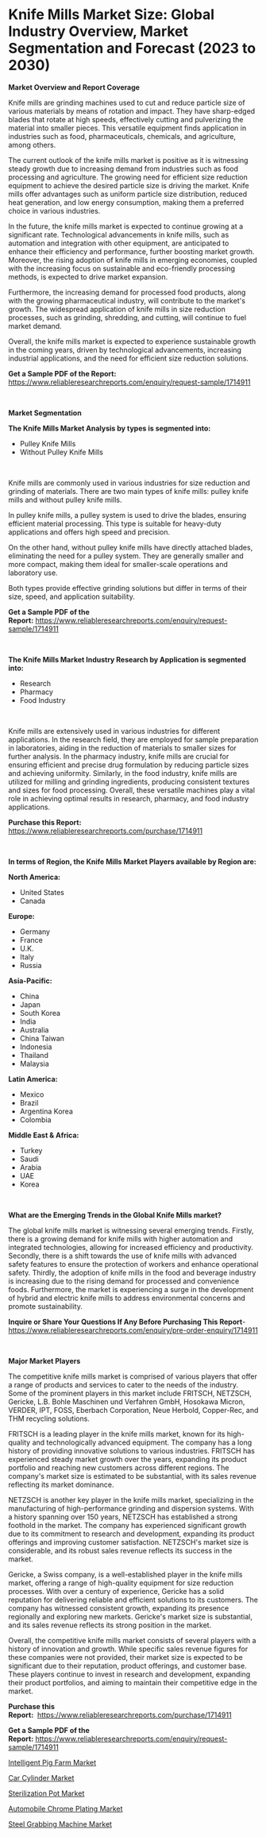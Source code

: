 <p><h1>Knife Mills Market Size: Global Industry Overview, Market Segmentation and Forecast (2023 to 2030)</h1></p><p><strong>Market Overview and Report Coverage</strong></p>
<p><p>Knife mills are grinding machines used to cut and reduce particle size of various materials by means of rotation and impact. They have sharp-edged blades that rotate at high speeds, effectively cutting and pulverizing the material into smaller pieces. This versatile equipment finds application in industries such as food, pharmaceuticals, chemicals, and agriculture, among others.</p><p>The current outlook of the knife mills market is positive as it is witnessing steady growth due to increasing demand from industries such as food processing and agriculture. The growing need for efficient size reduction equipment to achieve the desired particle size is driving the market. Knife mills offer advantages such as uniform particle size distribution, reduced heat generation, and low energy consumption, making them a preferred choice in various industries.</p><p>In the future, the knife mills market is expected to continue growing at a significant rate. Technological advancements in knife mills, such as automation and integration with other equipment, are anticipated to enhance their efficiency and performance, further boosting market growth. Moreover, the rising adoption of knife mills in emerging economies, coupled with the increasing focus on sustainable and eco-friendly processing methods, is expected to drive market expansion.</p><p>Furthermore, the increasing demand for processed food products, along with the growing pharmaceutical industry, will contribute to the market's growth. The widespread application of knife mills in size reduction processes, such as grinding, shredding, and cutting, will continue to fuel market demand.</p><p>Overall, the knife mills market is expected to experience sustainable growth in the coming years, driven by technological advancements, increasing industrial applications, and the need for efficient size reduction solutions.</p></p>
<p><strong>Get a Sample PDF of the Report:</strong> <a href="https://www.reliableresearchreports.com/enquiry/request-sample/1714911">https://www.reliableresearchreports.com/enquiry/request-sample/1714911</a></p>
<p>&nbsp;</p>
<p><strong>Market Segmentation</strong></p>
<p><strong>The Knife Mills Market Analysis by types is segmented into:</strong></p>
<p><ul><li>Pulley Knife Mills</li><li>Without Pulley Knife Mills</li></ul></p>
<p>&nbsp;</p>
<p><p>Knife mills are commonly used in various industries for size reduction and grinding of materials. There are two main types of knife mills: pulley knife mills and without pulley knife mills.</p><p>In pulley knife mills, a pulley system is used to drive the blades, ensuring efficient material processing. This type is suitable for heavy-duty applications and offers high speed and precision.</p><p>On the other hand, without pulley knife mills have directly attached blades, eliminating the need for a pulley system. They are generally smaller and more compact, making them ideal for smaller-scale operations and laboratory use.</p><p>Both types provide effective grinding solutions but differ in terms of their size, speed, and application suitability.</p></p>
<p><strong>Get a Sample PDF of the Report:</strong>&nbsp;<a href="https://www.reliableresearchreports.com/enquiry/request-sample/1714911">https://www.reliableresearchreports.com/enquiry/request-sample/1714911</a></p>
<p>&nbsp;</p>
<p><strong>The Knife Mills Market Industry Research by Application is segmented into:</strong></p>
<p><ul><li>Research</li><li>Pharmacy</li><li>Food Industry</li></ul></p>
<p>&nbsp;</p>
<p><p>Knife mills are extensively used in various industries for different applications. In the research field, they are employed for sample preparation in laboratories, aiding in the reduction of materials to smaller sizes for further analysis. In the pharmacy industry, knife mills are crucial for ensuring efficient and precise drug formulation by reducing particle sizes and achieving uniformity. Similarly, in the food industry, knife mills are utilized for milling and grinding ingredients, producing consistent textures and sizes for food processing. Overall, these versatile machines play a vital role in achieving optimal results in research, pharmacy, and food industry applications.</p></p>
<p><strong>Purchase this Report:</strong>&nbsp; <a href="https://www.reliableresearchreports.com/purchase/1714911">https://www.reliableresearchreports.com/purchase/1714911</a></p>
<p>&nbsp;</p>
<p><strong>In terms of Region, the Knife Mills Market Players available by Region are:</strong></p>
<p>
    <p> <strong> North America: </strong>
        <ul>
            <li>United States</li>
            <li>Canada</li>
        </ul>
        </p> 
    <p> <strong> Europe: </strong>
        <ul>
            <li>Germany</li>
            <li>France</li>
            <li>U.K.</li>
            <li>Italy</li>
            <li>Russia</li>
        </ul>
        </p> 
    <p> <strong> Asia-Pacific: </strong>
        <ul>
            <li>China</li>
            <li>Japan</li>
            <li>South Korea</li>
            <li>India</li>
            <li>Australia</li>
            <li>China Taiwan</li>
            <li>Indonesia</li>
            <li>Thailand</li>
            <li>Malaysia</li>
        </ul>
        </p> 
    <p> <strong> Latin America: </strong>
        <ul>
            <li>Mexico</li>
            <li>Brazil</li>
            <li>Argentina Korea</li>
            <li>Colombia</li>
        </ul>
        </p> 
    <p> <strong> Middle East & Africa: </strong>
        <ul>
            <li>Turkey</li>
            <li>Saudi</li>
            <li>Arabia</li>
            <li>UAE</li>
            <li>Korea</li>
        </ul>
    </p>
    </p>
<p>&nbsp;</p>
<p><strong>What are the Emerging Trends in the Global Knife Mills market?</strong></p>
<p><p>The global knife mills market is witnessing several emerging trends. Firstly, there is a growing demand for knife mills with higher automation and integrated technologies, allowing for increased efficiency and productivity. Secondly, there is a shift towards the use of knife mills with advanced safety features to ensure the protection of workers and enhance operational safety. Thirdly, the adoption of knife mills in the food and beverage industry is increasing due to the rising demand for processed and convenience foods. Furthermore, the market is experiencing a surge in the development of hybrid and electric knife mills to address environmental concerns and promote sustainability.</p></p>
<p><strong>Inquire or Share Your Questions If Any Before Purchasing This Report</strong>- <a href="https://www.reliableresearchreports.com/enquiry/pre-order-enquiry/1714911">https://www.reliableresearchreports.com/enquiry/pre-order-enquiry/1714911</a></p>
<p>&nbsp;</p>
<p><strong>Major Market Players</strong></p>
<p><p>The competitive knife mills market is comprised of various players that offer a range of products and services to cater to the needs of the industry. Some of the prominent players in this market include FRITSCH, NETZSCH, Gericke, L.B. Bohle Maschinen und Verfahren GmbH, Hosokawa Micron, VERDER, IPT, FOSS, Eberbach Corporation, Neue Herbold, Copper-Rec, and THM recycling solutions.</p><p>FRITSCH is a leading player in the knife mills market, known for its high-quality and technologically advanced equipment. The company has a long history of providing innovative solutions to various industries. FRITSCH has experienced steady market growth over the years, expanding its product portfolio and reaching new customers across different regions. The company's market size is estimated to be substantial, with its sales revenue reflecting its market dominance. </p><p>NETZSCH is another key player in the knife mills market, specializing in the manufacturing of high-performance grinding and dispersion systems. With a history spanning over 150 years, NETZSCH has established a strong foothold in the market. The company has experienced significant growth due to its commitment to research and development, expanding its product offerings and improving customer satisfaction. NETZSCH's market size is considerable, and its robust sales revenue reflects its success in the market.</p><p>Gericke, a Swiss company, is a well-established player in the knife mills market, offering a range of high-quality equipment for size reduction processes. With over a century of experience, Gericke has a solid reputation for delivering reliable and efficient solutions to its customers. The company has witnessed consistent growth, expanding its presence regionally and exploring new markets. Gericke's market size is substantial, and its sales revenue reflects its strong position in the market.</p><p>Overall, the competitive knife mills market consists of several players with a history of innovation and growth. While specific sales revenue figures for these companies were not provided, their market size is expected to be significant due to their reputation, product offerings, and customer base. These players continue to invest in research and development, expanding their product portfolios, and aiming to maintain their competitive edge in the market.</p></p>
<p><strong>Purchase this Report:</strong>&nbsp;&nbsp;<a href="https://www.reliableresearchreports.com/purchase/1714911">https://www.reliableresearchreports.com/purchase/1714911</a></p>
<p></p>
<p><strong>Get a Sample PDF of the Report:</strong>&nbsp;<a href="https://www.reliableresearchreports.com/enquiry/request-sample/1714911">https://www.reliableresearchreports.com/enquiry/request-sample/1714911</a></p>
<p><p><a href="https://medium.com/@jackyhammes/intelligent-pig-farm-market-trends-forecast-and-competitive-analysis-to-2030-5b8f3e75c199">Intelligent Pig Farm Market</a></p><p><a href="https://medium.com/@jaydonhyatt2023/car-cylinder-market-insights-into-market-cagr-market-trends-and-growth-strategies-fda765e0d444">Car Cylinder Market</a></p><p><a href="https://medium.com/@malliekozey2023/sterilization-pot-market-trends-and-market-analysis-forecasted-for-period-2023-2030-495931513a4d">Sterilization Pot Market</a></p><p><a href="https://medium.com/@coltruecker/automobile-chrome-plating-market-trends-and-market-analysis-forecasted-for-period-2023-2030-0feb4405682f">Automobile Chrome Plating Market</a></p><p><a href="https://medium.com/@juananienow/steel-grabbing-machine-nbsp-market-focuses-on-market-share-size-and-projected-forecast-till-2030-ed42696d3682">Steel Grabbing Machine Market</a></p></p>